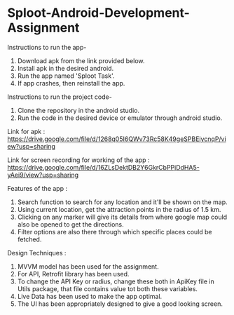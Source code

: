 # Sploot-Android-Development-Assignment

Instructions to run the app-
1. Download apk from the link provided below.
2. Install apk in the desired android.
3. Run the app named 'Sploot Task'.
4. If app crashes, then reinstall the app.

Instructions to run the project code-
1. Clone the repository in the android studio.
2. Run the code in the desired device or emulator through android studio.

Link for apk : https://drive.google.com/file/d/1268q05I6QWv73Rc58K49geSPBEiycnqP/view?usp=sharing

Link for screen recording for working of the app : https://drive.google.com/file/d/16ZLsDektDB2Y6GkrCbPPjDdHA5-yAei9/view?usp=sharing

Features of the app : 
1. Search function to search for any location and it'll be shown on the map.
2. Using current location, get the attraction points in the radius of 1.5 km.
3. Clicking on any marker will give its details from where google map could also be opened to get the directions.
4. Filter options are also there through which specific places could be fetched.


Design Techniques : 
1. MVVM model has been used for the assignment.
2. For API, Retrofit library has been used.
3. To change the API Key or radius, change these both in ApiKey file in Utils package, that file contains value tot both these variables.
4. Live Data has been used to make the app optimal.
5. The UI has been appropriately designed to give a good looking screen.

